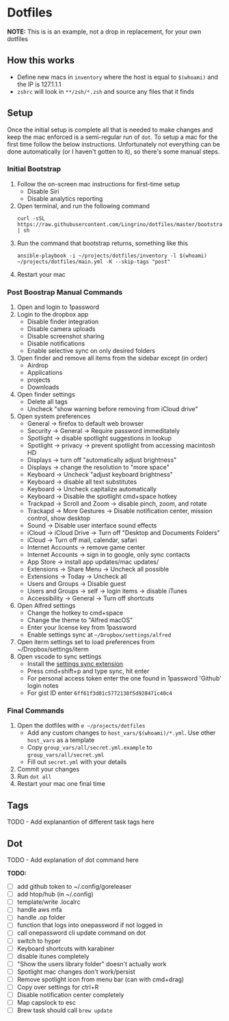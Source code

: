 # Dotfiles

**NOTE:** This is is an example, not a drop in replacement, for your own dotfiles

## How this works
- Define new macs in `inventory` where the host is equal to `$(whoami)` and the IP is 127.1.1.1
- `zshrc` will look in `**/zsh/*.zsh` and source any files that it finds

## Setup
Once the initial setup is complete all that is needed to make changes and keep the mac
enforced is a semi-regular run of `dot`. To setup a mac for the first time follow the below
instructions. Unfortunately not everything can be done automatically (or I haven't gotten to it),
so there's some manual steps.

### Initial Bootstrap
1. Follow the on-screen mac instructions for first-time setup
    - Disable Siri
    - Disable analytics reporting
1. Open terminal, and run the following command
    ```
    curl -sSL https://raw.githubusercontent.com/Lingrino/dotfiles/master/bootstrap.sh | sh
    ```
1. Run the command that bootstrap returns, something like this
    ```
    ansible-playbook -i ~/projects/dotfiles/inventory -l $(whoami) ~/projects/dotfiles/main.yml -K --skip-tags "post"
    ```
1. Restart your mac

### Post Boostrap Manual Commands
1. Open and login to 1password
1. Login to the dropbox app
    - Disable finder integration
    - Disable camera uploads
    - Disable screenshot sharing
    - Disable notifications
    - Enable selective sync on only desired folders
1. Open finder and remove all items from the sidebar except (in order)
    - Airdrop
    - Applications
    - projects
    - Downloads
1. Open finder settings
    - Delete all tags
    - Uncheck "show warning before removing from iCloud drive"
1. Open system preferences
    - General -> firefox to default web browser
    - Security -> General -> Require password immeditately
    - Spotlight -> disable spotlight suggestions in lookup
    - Spotlight -> privacy -> prevent spotlight from accessing macintosh HD
    - Displays -> turn off "automatically adjust brightness"
    - Displays -> change the resolution to "more space"
    - Keyboard -> Uncheck "adjust keyboard brightness"
    - Keyboard -> disable all text substitutes
    - Keyboard -> Uncheck capitalize automatically
    - Keyboard -> Disable the spotlight cmd+space hotkey
    - Trackpad -> Scroll and Zoom -> disable pinch, zoom, and rotate
    - Trackapd -> More Gestures -> Disable notification center, mission control, show desktop
    - Sound -> Disable user interface sound effects
    - iCloud -> iCloud Drive -> Turn off "Desktop and Documents Folders"
    - iCloud -> Turn off mail, calendar, safari
    - Internet Accounts -> remove game center
    - Internet Accounts -> sign in to google, only sync contacts
    - App Store -> install app updates/mac updates/
    - Extensions -> Share Menu -> Uncheck all possible
    - Extensions -> Today -> Uncheck all
    - Users and Groups -> Disable guest
    - Users and Groups -> self -> login items -> disable iTunes
    - Accessibility -> General -> Turn off shortcuts
1. Open Alfred settings
    - Change the hotkey to cmd+space
    - Change the theme to "Alfred macOS"
    - Enter your license key from 1password
    - Enable settings sync at `~/Dropbox/settings/alfred`
1. Open iterm settings set to load preferences from ~/Dropbox/settings/iterm
1. Open vscode to sync settings
    - Install the [settings sync extension](https://marketplace.visualstudio.com/items?itemName=Shan.code-settings-sync)
    - Press cmd+shift+p and type sync, hit enter
    - For personal access token enter the one found in 1password 'Github' login notes
    - For gist ID enter `6ff61f3d01c5772138f5d928471c40c4`

### Final Commands
1. Open the dotfiles with `e ~/projects/dotfiles`
    - Add any custom changes to `host_vars/$(whoami)/*.yml`. Use other `host_vars` as a template
    - Copy `group_vars/all/secret.yml.example` to `group_vars/all/secret.yml`
    - Fill out `secret.yml` with your details
1. Commit your changes
1. Run `dot all`
1. Restart your mac one final time

## Tags
TODO - Add explanantion of different task tags here

## Dot
TODO - Add explanation of dot command here

**TODO:**
- [ ] add github token to ~/.config/goreleaser
- [ ] add htop/hub (in ~/.config)
- [ ] template/write .localrc
- [ ] handle aws mfa
- [ ] handle .op folder
- [ ] function that logs into onepassword if not logged in
- [ ] call onepassword cli update command on dot
- [ ] switch to hyper
- [ ] Keyboard shortcuts with karabiner
- [ ] disable itunes completely
- [ ] "Show the users library folder" doesn't actually work
- [ ] Spotlight mac changes don't work/persist
- [ ] Remove spotlight icon from menu bar (can with cmd+drag)
- [ ] Copy over settings for ctrl+R
- [ ] Disable notification center completely
- [ ] Map capslock to esc
- [ ] Brew task should call `brew update`
